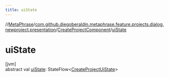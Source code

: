 ```yaml
---
title: uiState
---
```

//[MetaPhrase](../../../index.html)/[com.github.diegoberaldin.metaphrase.feature.projects.dialog.newproject.presentation](../index.html)/[CreateProjectComponent](index.html)/[uiState](ui-state.html)



# uiState



[jvm]\
abstract val [uiState](ui-state.html): StateFlow&lt;[CreateProjectUiState](../-create-project-ui-state/index.html)&gt;




